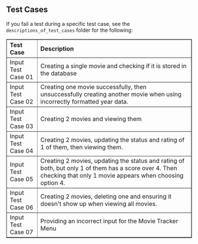 ## Test Cases
If you fail a test during a specific test case, see the `descriptions_of_test_cases` folder for the following:
<table border="1" style="width: 100%; text-align: left;">
  <tr>
    <th>Test Case</th>
    <th>Description</th>
  </tr>
  <tr>
    <td>Input Test Case 01</td>
    <td>Creating a single movie and checking if it is stored in the database</td>
  </tr>
  <tr>
    <td>Input Test Case 02</td>
    <td>Creating one movie successfully, then unsuccessfully creating another movie when using incorrectly formatted year data.</td>
  </tr>
  <tr>
    <td>Input Test Case 03</td>
    <td>Creating 2 movies and viewing them</td>
  </tr>
  <tr>
    <td>Input Test Case 04</td>
    <td>Creating 2 movies, updating the status and rating of 1 of them, then viewing them.</td>
  </tr>
  <tr>
    <td>Input Test Case 05</td>
    <td>Creating 2 movies, updating the status and rating of both, but only 1 of them has a score over 4. Then checking that only 1 movie appears when choosing option 4.</td>
  </tr>
  <tr>
    <td>Input Test Case 06</td>
    <td>Creating 2 movies, deleting one and ensuring it doesn't show up when viewing all movies.</td>
  </tr>
  <tr>
    <td>Input Test Case 07</td>
    <td>Providing an incorrect input for the Movie Tracker Menu</td>
  </tr>
</table>